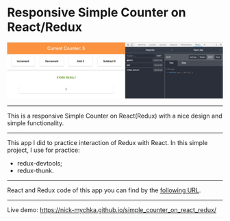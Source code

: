 # Responsive Simple Counter on React/Redux
![cover for app](https://github.com/nick-mychka/simple_counter_on_react_redux_code/blob/master/cover_counter.png "Cover of simple counter")

* * *
This is a responsive Simple Counter on React(Redux) with a nice design and simple functionality.

- - -
This app I did to practice interaction of Redux with React.
In this simple project, I use for practice:
* redux-devtools;
* redux-thunk.

***
React and Redux code of this app you can find by the [following URL](https://github.com/nick-mychka/simple_counter_on_react_redux_code). 

- - -
Live demo: https://nick-mychka.github.io/simple_counter_on_react_redux/
